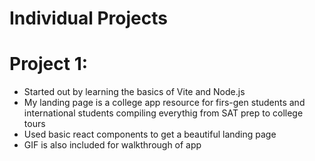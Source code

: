 # Individual Projects 
# Project 1: 
- Started out by learning the basics of Vite and Node.js
- My landing page is a college app resource for firs-gen students and international students compiling everythig from SAT prep to college tours
- Used basic react components to get a beautiful landing page
- GIF is also included for walkthrough of app
